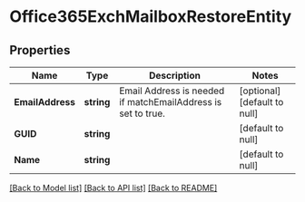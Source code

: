 # Office365ExchMailboxRestoreEntity

## Properties
Name | Type | Description | Notes
------------ | ------------- | ------------- | -------------
**EmailAddress** | **string** | Email Address is needed if matchEmailAddress is set to true. | [optional] [default to null]
**GUID** | **string** |  | [default to null]
**Name** | **string** |  | [default to null]

[[Back to Model list]](../README.md#documentation-for-models) [[Back to API list]](../README.md#documentation-for-api-endpoints) [[Back to README]](../README.md)

